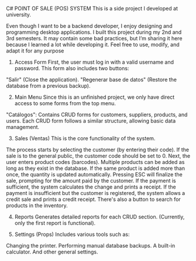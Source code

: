 C# POINT OF SALE (POS) SYSTEM
This is a side project I developed at university.

Even though I want to be a backend developer, I enjoy designing and programming desktop applications.
I built this project during my 2nd and 3rd semesters. It may contain some bad practices, but I’m sharing it here because I learned a lot while developing it.
Feel free to use, modify, and adapt it for any purpose

1. Access Form
First, the user must log in with a valid username and password.
This form also includes two buttons:

"Salir" (Close the application).
"Regenerar base de datos" (Restore the database from a previous backup).

2. Main Menu
Since this is an unfinished project, we only have direct access to some forms from the top menu.

"Catálogos": Contains CRUD forms for customers, suppliers, products, and users.
Each CRUD form follows a similar structure, allowing basic data management.

3. Sales (Ventas)
This is the core functionality of the system.

The process starts by selecting the customer (by entering their code).
If the sale is to the general public, the customer code should be set to 0.
Next, the user enters product codes (barcodes). Multiple products can be added as long as they exist in the database.
If the same product is added more than once, the quantity is updated automatically.
Pressing ESC will finalize the sale, prompting for the amount paid by the customer.
If the payment is sufficient, the system calculates the change and prints a receipt.
If the payment is insufficient but the customer is registered, the system allows a credit sale and prints a credit receipt.
There's also a button to search for products in the inventory.

4. Reports
Generates detailed reports for each CRUD section.
(Currently, only the first report is functional).

5. Settings (Props)
Includes various tools such as:

Changing the printer.
Performing manual database backups.
A built-in calculator.
And other general settings.
